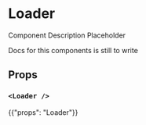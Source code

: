 # Loader

<p class="description">Component Description Placeholder</p>

Docs for this components is still to write

## Props

### `<Loader />`

{{"props": "Loader"}}